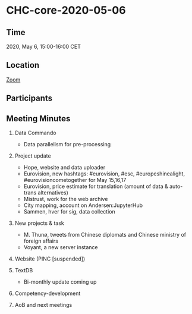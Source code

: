 # CHC-core-2020-05-06 #

## Time ##
2020, May 6, 15:00-16:00 CET

## Location ##
[Zoom](https://zoom.us/j/680696782?pwd=QlhXalV6UkVOQzFCVW5YYm1SY0Fidz09)

## Participants ##


## Meeting Minutes ##
1. Data Commando
    - Data parallelism for pre-processing

2. Project update
    - Hope, website and data uploader
    - Eurovision, new hashtags: #eurovision, #esc, #europeshinealight, #eurovisioncometogether for May 15,16,17
    - Eurovision, price estimate for translation (amount of data & auto-trans alternatives)
    - Mistrust, work for the web archive
    - City mapping, account on Andersen:JupyterHub
    - Sammen, hver for sig, data collection

3. New projects & task
    - M. Thunø, tweets from Chinese diplomats and Chinese ministry of foreign affairs
    - Voyant, a new server instance

4. Website (PINC \[suspended\])

5. TextDB
    - Bi-monthly update coming up

6. Competency-development

7. AoB and next meetings
